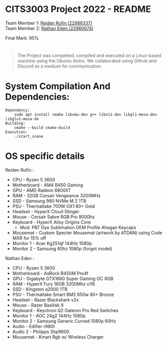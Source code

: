 # CITS3003 Project 2022 - README


Team Member 1:	[Reiden Rufin (22986337)](https://github.com/Spelljinxer)  <br>
Team Member 2:	[Nathan Eden (22960674)](https://github.com/NEDEN249) 

Final Mark: 95%

#

> The Project was completed, compiled and executed on a Linux-based machine using the Ubuntu distro. We collaborated using Github and Discord as a medium for communication. 
# System Compilation And Dependencies:
	Dependency:
		sudo apt install cmake libxmu-dev g++ libx11-dev libgl1-mesa-dev libglu1-mesa-de
	Building:
		cmake --build cmake-build
	Execution:
		./start_scene
# OS specific details

Reiden Rufin : <br>
- CPU - Ryzen 5 3600<br>
- Motherboard - AM4 B450 Gaming<br>
- GPU - AMD Radeon 6800XT<br>
- RAM - 32GB Corsair Vengeance 3200MHz<br>
- SSD - Samsung 980 NVMe M.2 1TB<br>
- PSU - Thermaltake 700W GX1 80+ Gold<br>
- Headset - HyperX Cloud Stinger<br>
- Mouse - Corsair Sabre RGB Pro 8000hz<br>
- Keyboard - HyperX Alloy Origins Core<br>
  - Mod. PBT Dye Sublimation OEM Profile Ahegao Keycaps<br>
- Mousemat - Custom Specter Mousemat (artwork by ATDAN) using Code MXR for 15% off<br>
- Monitor 1 - Acer Kg251qf 144Hz 1080p<br>
- Monitor 2 - Samsung 60hz 1080p (forgot model)<br>

Nathan Eden : <br>
- CPU - Ryzen 5 3600<br>
- Motherboard - AsRock B450M Pro4f<br>
- GPU - Gigabyte GTX1660 Super Gaming OC 6GB<br>
- RAM - HyperX Fury 16GB 3200Mhz cl16<br>
- SSD - Kingston a2000 1TB<br>
- PSU - Thermaltake Smart BM2 650w 80+ Bronze<br>
- Headset - Razer Blackshark v2x<br>
- Mouse - Razer Basilisk X<br>
- Keyboard - Keychron Q2 Gateron Pro Red Switches<br>
- Monitor 1 - AOC 24g2 144Hz 1080p<br>
- Monitor 2 - Samsung Generic Curved 1080p 60Hz<br>
- Audio - Edifier r980t<br>
- Audio 2 - Philipps Shp9600<br>
- Mousemat - Kmart Rgb w/ Wireless Charger<br>
